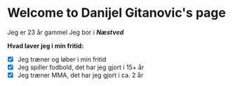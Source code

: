 # Welcome to Danijel Gitanovic's page


Jeg er 23 år gammel
Jeg bor i **_Næstved_**


**Hvad laver jeg i min fritid:**
- [x]  Jeg træner og løber i min fritid
- [x]  Jeg spiller fodbold, det har jeg gjort i 15+ år
- [x]  Jeg træner MMA, det har jeg gjort i ca. 2 år
